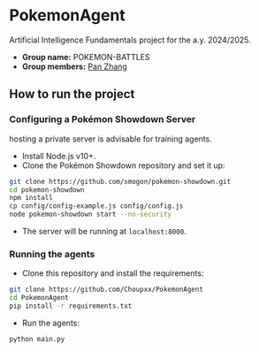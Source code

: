 # PokemonAgent
Artificial Intelligence Fundamentals project for the a.y. 2024/2025.
- **Group name:** POKEMON-BATTLES
- **Group members:** [Pan Zhang](https://github.com/Choupoo)

## How to run the project
### Configuring a Pokémon Showdown Server
hosting a private server is advisable for training agents.
* Install Node.js v10+.
* Clone the Pokémon Showdown repository and set it up:
```bash
git clone https://github.com/smogon/pokemon-showdown.git
cd pokemon-showdown
npm install
cp config/config-example.js config/config.js
node pokemon-showdown start --no-security
```
* The server will be running at `localhost:8000`.

### Running the agents
* Clone this repository and install the requirements:
```bash     
git clone https://github.com/Choupxx/PokemonAgent
cd PokemonAgent
pip install -r requirements.txt
```
* Run the agents:
```bash 
python main.py
```